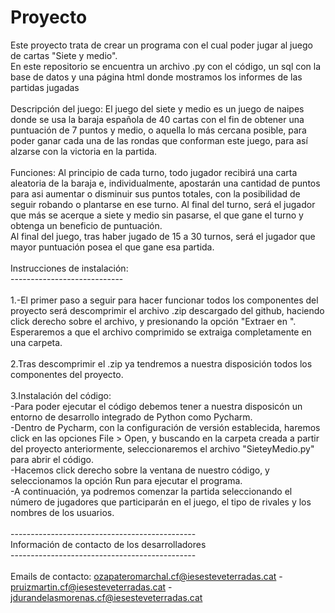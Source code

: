 # Proyecto
Este proyecto trata de crear un programa con el cual poder jugar al juego de cartas "Siete y medio".<br>
En este repositorio se encuentra un archivo .py con el código, un sql con la base de datos y una página html donde mostramos los informes de las partidas jugadas<br><br>
Descripción del juego: El juego del siete y medio es un juego de naipes donde se usa la baraja española de 40 cartas con el fin de obtener una puntuación de 7 puntos y medio, o aquella lo más cercana posible, para poder ganar cada una de las rondas que conforman este juego, para así alzarse con la victoria en la partida.<br><br>
Funciones: Al principio de cada turno, todo jugador recibirá una carta aleatoria de la baraja e, individualmente, apostarán una cantidad de puntos para asi aumentar o disminuir sus puntos totales, con la posibilidad de seguir robando o plantarse en ese turno. Al final del turno, será el jugador que más se acerque a siete y medio sin pasarse, el que gane el turno y obtenga un beneficio de puntuación.<br>
Al final del juego, tras haber jugado de 15 a 30 turnos, será el jugador que mayor puntuación posea el que gane esa partida.<br><br>
Instrucciones de instalación:<br>
----------------------------<br><br>
  1.-El primer paso a seguir para hacer funcionar todos los componentes del proyecto será descomprimir el archivo .zip descargado del github, haciendo click derecho sobre el archivo, y presionando la opción "Extraer en <nombre del archivo>". Esperaremos a que el archivo comprimido se extraiga completamente en una carpeta.<br><br>
  2.Tras descomprimir el .zip ya tendremos a nuestra disposición todos los componentes del proyecto.<br><br>
  3.Instalación del código:<br>
  -Para poder ejecutar el código debemos tener a nuestra disposicón un entorno de desarrollo integrado de Python como Pycharm.<br>
  -Dentro de Pycharm, con la configuración de versión establecida, haremos click en las opciones File > Open, y buscando en la carpeta creada a partir del proyecto anteriormente, seleccionaremos el archivo "SieteyMedio.py" para abrir el código.<br>
  -Hacemos click derecho sobre la ventana de nuestro código, y seleccionamos la opción Run para ejecutar el programa.<br>
  -A continuación, ya podremos comenzar la partida seleccionando el número de jugadores que participarán en el juego, el tipo de rivales y los nombres de los usuarios.<br><br>
  ----------------------------------------------<br>
  Información de contacto de los desarrolladores<br>
  ----------------------------------------------<br><br>
  Emails de contacto: ozapateromarchal.cf@iesesteveterradas.cat - pruizmartin.cf@iesesteveterradas.cat - jdurandelasmorenas.cf@iesesteveterradas.cat
  
 

